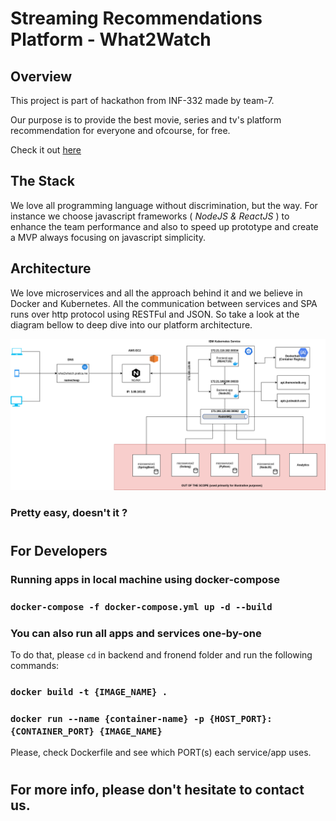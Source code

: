 # Streaming Recommendations Platform - What2Watch

## Overview
This project is part of hackathon from INF-332 made by team-7.

Our purpose is to provide the best movie, series and tv's platform recommendation for everyone and ofcourse, for free.

Check it out [here](http://what2watch.pratica.me/)

## The Stack
We love all programming language without discrimination, but the way. For instance we choose javascript frameworks ( *NodeJS & ReactJS* ) to enhance the team performance and also to speed up prototype and create a MVP always focusing on javascript simplicity.

## Architecture
We love microservices and all the approach behind it and we believe in Docker and Kubernetes. 
All the communication between services and SPA runs over http protocol using RESTFul and JSON.
So take a look at the diagram bellow to deep dive into our platform architecture.

![Architecture](architecture-v2.png)

### Pretty easy, doesn't it ?

#

## For Developers
### Running apps in local machine using docker-compose
### `docker-compose -f docker-compose.yml up -d --build`

### You can also run all apps and services one-by-one
To do that, please `cd` in backend and fronend folder and run the following commands:
### `docker build -t {IMAGE_NAME} .`
### `docker run --name {container-name} -p {HOST_PORT}:{CONTAINER_PORT} {IMAGE_NAME}`

Please, check Dockerfile and see which PORT(s) each service/app uses.

#
## For more info, please don't hesitate to contact us. 